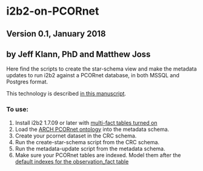 # i2b2-on-PCORnet
## Version 0.1, January 2018
## by Jeff Klann, PhD and Matthew Joss

Here find the scripts to create the star-schema view and make the metadata updates to run i2b2 against a PCORnet database, in both MSSQL and Postgres format.

This technology is described [in this manuscript](https://academic.oup.com/jamia/advance-article/doi/10.1093/jamia/ocy093/5061849).

### To use:

1. Install i2b2 1.7.09 or later with [multi-fact tables turned on](https://community.i2b2.org/wiki/display/MFT)
2. Load the [ARCH PCORnet ontology](https://github.com/ARCH-commons/arch-ontology) into the metadata schema.
3. Create your pcornet dataset in the CRC schema.
4. Run the create-star-schema script from the CRC schema.
5. Run the metadata-update script from the metadata schema.
6. Make sure your PCORnet tables are indexed. Model them after the [default indexes for the observation_fact table](https://github.com/i2b2/i2b2-data/blob/master/edu.harvard.i2b2.data/Release_1-7/NewInstall/Crcdata/scripts/crc_create_datamart_sqlserver.sql)

